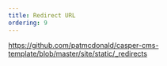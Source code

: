 ```yaml
---
title: Redirect URL
ordering: 9
---
```

https://github.com/patmcdonald/casper-cms-template/blob/master/site/static/_redirects

